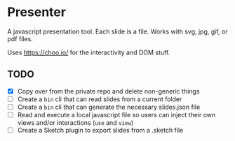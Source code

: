 # Presenter

A javascript presentation tool. Each slide is a file. Works with svg, jpg, gif, or pdf files.

Uses <https://choo.io/> for the interactivity and DOM stuff.

## TODO

- [x] Copy over from the private repo and delete non-generic things
- [ ] Create a `bin` cli that can read slides from a current folder
- [ ] Create a `bin` cli that can generate the necessary slides.json file
- [ ] Read and execute a local javascript file so users can inject their own views and/or interactions (`use` and `view`)
- [ ] Create a Sketch plugin to export slides from a .sketch file
